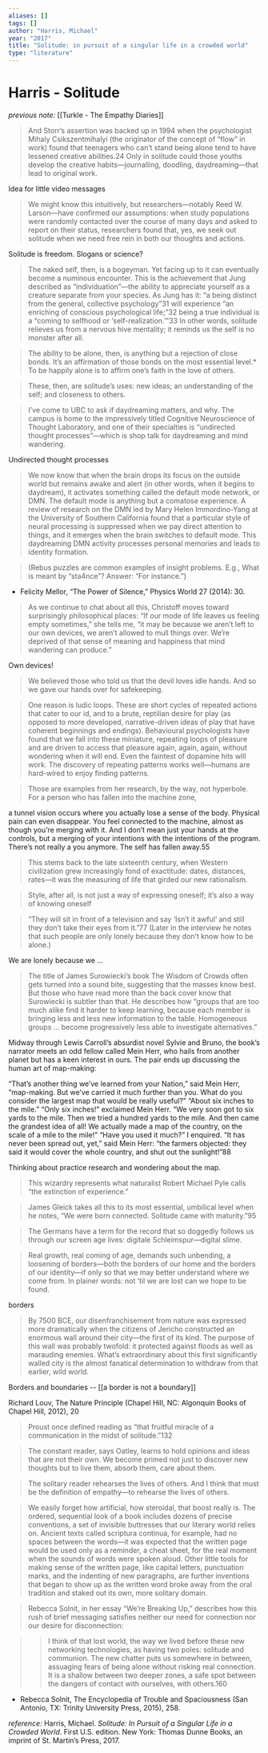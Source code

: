 ```yaml
---
aliases: []
tags: []
author: "Harris, Michael"
year: "2017"
title: "Solitude: in pursuit of a singular life in a crowded world"
type: "literature"
---
```


# Harris - Solitude 

_previous note:_ [[Turkle - The Empathy Diaries]]

>And Storr’s assertion was backed up in 1994 when the psychologist Mihaly Csikszentmihalyi (the originator of the concept of “flow” in work) found that teenagers who can’t stand being alone tend to have lessened creative abilities.24 Only in solitude could those youths develop the creative habits—journalling, doodling, daydreaming—that lead to original work.

Idea for little video messages 


>We might know this intuitively, but researchers—notably Reed W. Larson—have confirmed our assumptions: when study populations were randomly contacted over the course of many days and asked to report on their status, researchers found that, yes, we seek out solitude when we need free rein in both our thoughts and actions.

Solitude is freedom. Slogans or science?

>The naked self, then, is a bogeyman. Yet facing up to it can eventually become a numinous encounter. This is the achievement that Jung described as “individuation”—the ability to appreciate yourself as a creature separate from your species. As Jung has it: “a being distinct from the general, collective psychology”31 will experience “an enriching of conscious psychological life;”32 being a true individual is a “coming to selfhood or ‘self-realization.’”33 In other words, solitude relieves us from a nervous hive mentality; it reminds us the self is no monster after all.

>The ability to be alone, then, is anything but a rejection of close bonds. It’s an affirmation of those bonds on the most essential level.* To be happily alone is to affirm one’s faith in the love of others. 

>These, then, are solitude’s uses: new ideas; an understanding of the self; and closeness to others. 

>I’ve come to UBC to ask if daydreaming matters, and why. The campus is home to the impressively titled Cognitive Neuroscience of Thought Laboratory, and one of their specialties is “undirected thought processes”—which is shop talk for daydreaming and mind wandering.

Undirected thought processes 

> We now know that when the brain drops its focus on the outside world but remains awake and alert (in other words, when it begins to daydream), it activates something called the default mode network, or DMN. The default mode is anything but a comatose experience. A review of research on the DMN led by Mary Helen Immordino-Yang at the University of Southern California found that a particular style of neural processing is suppressed when we pay direct attention to things, and it emerges when the brain switches to default mode. This daydreaming DMN activity processes personal memories and leads to identity formation.

> (Rebus puzzles are common examples of insight problems. E.g., What is meant by “sta4nce”? Answer: “For instance.”) 

- Felicity Mellor, “The Power of Silence,” Physics World 27 (2014): 30.

> As we continue to chat about all this, Christoff moves toward surprisingly philosophical places: “If our mode of life leaves us feeling empty sometimes,” she tells me, “it may be because we aren’t left to our own devices, we aren’t allowed to mull things over. We’re deprived of that sense of meaning and happiness that mind wandering can produce.” 

Own devices!

> We believed those who told us that the devil loves idle hands. And so we gave our hands over for safekeeping. 

> One reason is ludic loops. These are short cycles of repeated actions that cater to our id, and to a brute, reptilian desire for play (as opposed to more developed, narrative-driven ideas of play that have coherent beginnings and endings). Behavioural psychologists have found that we fall into these miniature, repeating loops of pleasure and are driven to access that pleasure again, again, again, without wondering when it will end. Even the faintest of dopamine hits will work. The discovery of repeating patterns works well—humans are hard-wired to enjoy finding patterns. 

> Those are examples from her research, by the way, not hyperbole. For a person who has fallen into the machine zone,

a tunnel vision occurs where you actually lose a sense of the body. Physical pain can even disappear. You feel connected to the machine, almost as though you’re merging with it. And I don’t mean just your hands at the controls, but a merging of your intentions with the intentions of the program. There’s not really a you anymore. The self has fallen away.55

> This stems back to the late sixteenth century, when Western civilization grew increasingly fond of exactitude: dates, distances, rates—it was the measuring of life that girded our new rationalism. 

> Style, after all, is not just a way of expressing oneself; it’s also a way of knowing oneself

> “They will sit in front of a television and say ‘Isn’t it awful’ and still they don’t take their eyes from it.”77 (Later in the interview he notes that such people are only lonely because they don’t know how to be alone.)

We are lonely because we ... 

>The title of James Surowiecki’s book The Wisdom of Crowds often gets turned into a sound bite, suggesting that the masses know best. But those who have read more than the back cover know that Surowiecki is subtler than that. He describes how “groups that are too much alike find it harder to keep learning, because each member is bringing less and less new information to the table. Homogeneous groups … become progressively less able to investigate alternatives.”


Midway through Lewis Carroll’s absurdist novel Sylvie and Bruno, the book’s narrator meets an odd fellow called Mein Herr, who hails from another planet but has a keen interest in ours. The pair ends up discussing the human art of map-making:

“That’s another thing we’ve learned from your Nation,” said Mein Herr, “map-making. But we’ve carried it much further than you. What do you consider the largest map that would be really useful?”
“About six inches to the mile.”
“Only six inches!” exclaimed Mein Herr. “We very soon got to six yards to the mile. Then we tried a hundred yards to the mile. And then came the grandest idea of all! We actually made a map of the country, on the scale of a mile to the mile!”
“Have you used it much?” I enquired.
“It has never been spread out, yet,” said Mein Herr: “the farmers objected: they said it would cover the whole country, and shut out the sunlight!”88

Thinking about practice research and wondering about the map. 

>This wizardry represents what naturalist Robert Michael Pyle calls “the extinction of experience.”

>James Gleick takes all this to its most essential, umbilical level when he notes, “We were born connected. Solitude came with maturity.”95

>The Germans have a term for the record that so doggedly follows us through our screen age lives: digitale Schleimspur—digital slime. 

>Real growth, real coming of age, demands such unbending, a loosening of borders—both the borders of our home and the borders of our identity—if only so that we may better understand where we come from. In plainer words: not ’til we are lost can we hope to be found.

borders 

>By 7500 BCE, our disenfranchisement from nature was expressed more dramatically when the citizens of Jericho constructed an enormous wall around their city—the first of its kind. The purpose of this wall was probably twofold: it protected against floods as well as marauding enemies. What’s extraordinary about this first significantly walled city is the almost fanatical determination to withdraw from that earlier, wild world. 

Borders and boundaries -- [[a border is not a boundary]]

Richard Louv, The Nature Principle (Chapel Hill, NC: Algonquin Books of Chapel Hill, 2012), 20

>Proust once defined reading as “that fruitful miracle of a communication in the midst of solitude.”132 

>The constant reader, says Oatley, learns to hold opinions and ideas that are not their own. We become primed not just to discover new thoughts but to live them, absorb them, care about them.

>The solitary reader rehearses the lives of others. And I think that must be the definition of empathy—to rehearse the lives of others.

>We easily forget how artificial, how steroidal, that boost really is. The ordered, sequential look of a book includes dozens of precise conventions, a set of invisible buttresses that our literary world relies on. Ancient texts called scriptura continua, for example, had no spaces between the words—it was expected that the written page would be used only as a reminder, a cheat sheet, for the real moment when the sounds of words were spoken aloud. Other little tools for making sense of the written page, like capital letters, punctuation marks, and the indenting of new paragraphs, are further inventions that began to show up as the written word broke away from the oral tradition and staked out its own, more solitary domain.

>Rebecca Solnit, in her essay “We’re Breaking Up,” describes how this rush of brief messaging satisfies neither our need for connection nor our desire for disconnection:

>> I think of that lost world, the way we lived before these new networking technologies, as having two poles: solitude and communion. The new chatter puts us somewhere in between, assuaging fears of being alone without risking real connection. It is a shallow between two deeper zones, a safe spot between the dangers of contact with ourselves, with others.160

- Rebecca Solnit, The Encyclopedia of Trouble and Spaciousness (San Antonio, TX: Trinity University Press, 2015), 258.


_reference:_ Harris, Michael. _Solitude: In Pursuit of a Singular Life in a Crowded World_. First U.S. edition. New York: Thomas Dunne Books, an imprint of St. Martin’s Press, 2017.